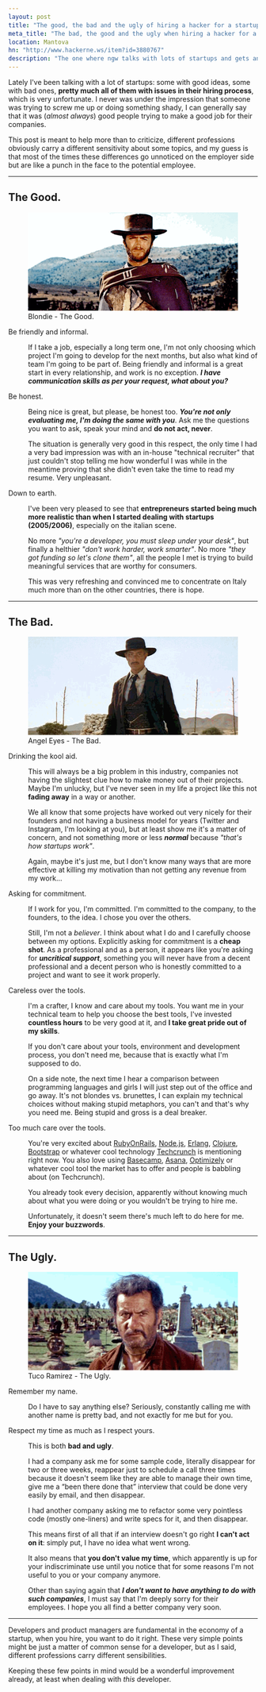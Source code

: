 ```yaml
---
layout: post
title: "The good, the bad and the ugly of hiring a hacker for a startup."
meta_title: "The bad, the good and the ugly when hiring a hacker for a startup | NoFeed.org"
location: Mantova
hn: "http://www.hackerne.ws/item?id=3880767"
description: "The one where ngw talks with lots of startups and gets an idea about why finding hackers is kind of a problem for them"
---
```

Lately I've been talking with a lot of startups: some with good ideas, some with bad ones, **pretty much all of them with issues in their hiring process**, which is very unfortunate. I never was under the impression that someone was trying to screw me up or doing something shady, I can generally say that it was (*almost always*) good people trying to make a good job for their companies.

This post is meant to help more than to criticize, different professions obviously carry a different sensitivity about some topics, and my guess is that most of the times these differences go unnoticed on the employer side but are like a punch in the face to the potential employee.

***

## The Good.

<figure>
  <img src="/images/4/the-good.png" />
	<figcaption>Blondie - The Good.</figcaption>
</figure>

<dl>
<dt>Be friendly and informal.</dt>
<dd>
<p>If I take a job, especially a long term one, I'm not only choosing which project I'm going to develop for the next months, but also what kind of team I'm going to be part of. Being friendly and informal is a great start in every relationship, and work is no exception. <em><strong>I have communication skills as per your request, what about you?</strong></em></p>
</dd>
<dt>Be honest.</dt>
<dd>
<p>Being nice is great, but please, be honest too. <em><strong>You're not only evaluating me, I'm doing the same with you</strong></em>. Ask me the questions you want to ask, speak your mind and <strong>do not act, never</strong>.</p>
<p>The situation is generally very good in this respect, the only time I had a very bad impression was with an in-house "technical recruiter" that just couldn't stop telling me how wonderful I was while in the meantime proving that she didn't even take the time to read my resume. Very unpleasant.</p>
</dd>
<dt>Down to earth.</dt>
<dd>
<p>I've been very pleased to see that <strong>entrepreneurs started being much more realistic than when I started dealing with startups (2005/2006)</strong>, especially on the italian scene.</p>
<p>No more <em>"you're a developer, you must sleep under your desk"</em>, but finally a helthier <em>"don't work harder, work smarter"</em>. No more <em>"they got funding so let's clone them"</em>, all the people I met is trying to build meaningful services that are worthy for consumers.</p>
<p>This was very refreshing and convinced me to concentrate on Italy much more than on the other countries, there is hope.</p>
</dd>
</dl>

***

## The Bad.

<figure>
  <img src="/images/4/the-bad.png" />
	<figcaption>Angel Eyes - The Bad.</figcaption>
</figure>

<dl>
<dt>Drinking the kool aid.</dt>
<dd>
<p>This will always be a big problem in this industry, companies not having the slightest clue how to make money out of their projects. Maybe I'm unlucky, but I've never seen in my life a project like this not <strong>fading away</strong> in a way or another.</p>
<p>We all know that some projects have worked out very nicely for their founders and not having a business model for years (Twitter and Instagram, I'm looking at you), but at least show me it's a matter of concern, and not something more or less <em><strong>normal</strong></em> because <em>"that's how startups work"</em>.</p>
<p>Again, maybe it's just me, but I don't know many ways that are more effective at killing my motivation than not getting any revenue from my work&hellip;</p>
</dd>
<dt>Asking for commitment.</dt>
<dd>
<p>If I work for you, I'm committed. I'm committed to the company, to the founders, to the idea. I chose you over the others.</p>
<p>Still, I'm not a <em>believer</em>. I think about what I do and I carefully choose between my options. Explicitly asking for commitment is a <strong>cheap shot</strong>. As a professional and as a person, it appears like you're asking for <em><strong>uncritical support</strong></em>, something you will never have from a decent professional and a decent person who is honestly committed to a project and want to see it work properly.</p>
</dd>
<dt>Careless over the tools.</dt>
<dd>
<p>I'm a crafter, I know and care about my tools. You want me in your technical team to help you choose the best tools, I've invested <strong>countless hours</strong> to be very good at it, and <strong>I take great pride out of my skills</strong>.</p>
<p>If you don't care about your tools, environment and development process, you don't need me, because that is exactly what I'm supposed to do.</p>
<p>On a side note, the next time I hear a comparison between programming languages and girls I will just step out of the office and go away. It's not blondes vs. brunettes, I can explain my technical choices without making stupid metaphors, you can't and that's why you need me. Being stupid and gross is a deal breaker.</p>
</dd>
<dt>Too much care over the tools.</dt>
<dd>
<p>You're very excited about <a href="http://rubyonrails.com">RubyOnRails</a>, <a href="http://nodejs.org">Node.js</a>, <a href="http://erlang.com">Erlang</a>, <a href="http://clojure.org">Clojure</a>, <a href="http://twitter.github.com/bootstrap/">Bootstrap</a> or whatever cool technology <a href="http://techcrunch.com">Techcrunch</a> is mentioning right now. You also love using <a href="http://basecamphq.com">Basecamp</a>, <a href="http://asana.com">Asana</a>, <a href="http://optimizely.com">Optimizely</a> or whatever cool tool the market has to offer and people is babbling about (on Techcrunch).</p>
<p>You already took every decision, apparently without knowing much about what you were doing or you wouldn't be trying to hire me.</p>
<p>Unfortunately, it doesn't seem there's much left to do here for me. <strong>Enjoy your buzzwords</strong>.</p>
</dd>
</dl>

***

## The Ugly.

<figure>
  <img src="/images/4/the-ugly.png" />
	<figcaption>Tuco Ramirez - The Ugly.</figcaption>
</figure>

<dl>
<dt>Remember my name.</dt>
<dd>
<p>Do I have to say anything else? Seriously, constantly calling me with another name is pretty bad, and not exactly for me but for you.</p>
</dd>
<dt>Respect my time as much as I respect yours.</dt>
<dd>
<p>This is both <strong>bad and ugly</strong>.</p>
<p>I had a company ask me for some sample code, literally disappear for two or three weeks, reappear just to schedule a call three times because it doesn't seem like they are able to manage their own time, give me a &ldquo;been there done that&rdquo; interview that could be done very easily by email, and then disappear.</p>
<p>I had another company asking me to refactor some very pointless code (mostly one-liners) and write specs for it, and then disappear.</p>
<p>This means first of all that if an interview doesn't go right <strong>I can't act on it</strong>: simply put, I have no idea what went wrong.</p>
<p>It also means that <strong>you don't value my time</strong>, which apparently is up for your indiscriminate use until you notice that for some reasons I'm not useful to you or your company anymore.</p>
<p>Other than saying again that <em><strong>I don't want to have anything to do with such companies</strong></em>, I must say that I'm deeply sorry for their employees. I hope you all find a better company very soon.</p>
</dd>
</dl>

***

Developers and product managers are fundamental in the economy of a startup, when you hire, you want to do it right. These very simple points might be just a matter of common sense for a developer, but as I said, different professions carry different sensibilities.

Keeping these few points in mind would be a wonderful improvement already, at least when dealing with <em>this</em> developer. 